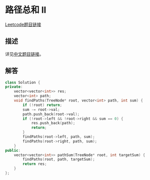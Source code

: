 # 路径总和 II

[Leetcode题目链接](https://leetcode.com/problems/path-sum-ii/description/)

## 描述

详见[中文题目链接](https://leetcode.cn/problems/path-sum-ii/description/)。

## 解答

```C++
class Solution {
private:
    vector<vector<int>> res;
    vector<int> path;
    void findPaths(TreeNode* root, vector<int> path, int sum) {
        if (!root) return;
        sum -= root->val;
        path.push_back(root->val);
        if (!root->left && !root->right && sum == 0) {
            res.push_back(path);
            return;
        }
        findPaths(root->left, path, sum);
        findPaths(root->right, path, sum);
    }
public:
    vector<vector<int>> pathSum(TreeNode* root, int targetSum) {
        findPaths(root, path, targetSum);
        return res;
    }
};
```
